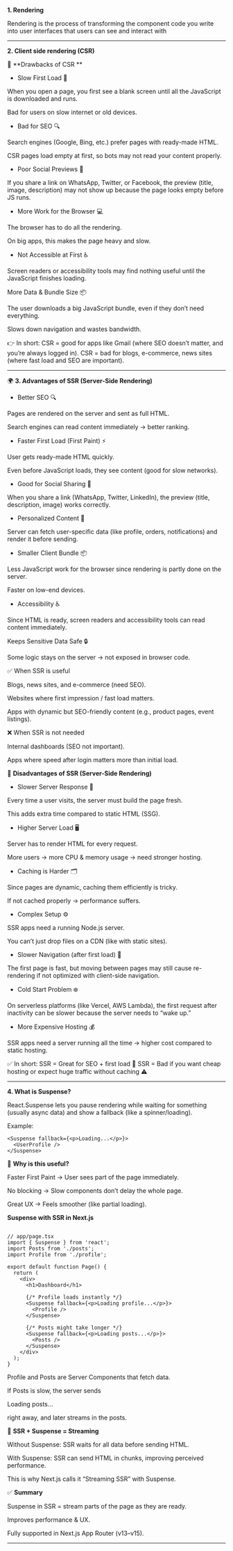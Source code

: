 **1. Rendering**

Rendering is the process of transforming the component code you write into user
interfaces that users can see and interact with

---

**2. Client side rendering (CSR)**

🚨 **Drawbacks of CSR **

- Slow First Load 🐢

When you open a page, you first see a blank screen until all the JavaScript is downloaded and runs.

Bad for users on slow internet or old devices.

- Bad for SEO 🔍

Search engines (Google, Bing, etc.) prefer pages with ready-made HTML.

CSR pages load empty at first, so bots may not read your content properly.

- Poor Social Previews 📱

If you share a link on WhatsApp, Twitter, or Facebook, the preview (title, image, description) may not show up because the page looks empty before JS runs.

- More Work for the Browser 💻

The browser has to do all the rendering.

On big apps, this makes the page heavy and slow.

- Not Accessible at First ♿

Screen readers or accessibility tools may find nothing useful until the JavaScript finishes loading.

More Data & Bundle Size 📦

The user downloads a big JavaScript bundle, even if they don’t need everything.

Slows down navigation and wastes bandwidth.

👉 In short:
CSR = good for apps like Gmail (where SEO doesn’t matter, and you’re always logged in).
CSR = bad for blogs, e-commerce, news sites (where fast load and SEO are important).

---

🌍 **3. Advantages of SSR (Server-Side Rendering)**

- Better SEO 🔍

Pages are rendered on the server and sent as full HTML.

Search engines can read content immediately → better ranking.

- Faster First Load (First Paint) ⚡

User gets ready-made HTML quickly.

Even before JavaScript loads, they see content (good for slow networks).

- Good for Social Sharing 📱

When you share a link (WhatsApp, Twitter, LinkedIn), the preview (title, description, image) works correctly.

- Personalized Content 👤

Server can fetch user-specific data (like profile, orders, notifications) and render it before sending.

- Smaller Client Bundle 📦

Less JavaScript work for the browser since rendering is partly done on the server.

Faster on low-end devices.

- Accessibility ♿

Since HTML is ready, screen readers and accessibility tools can read content immediately.

Keeps Sensitive Data Safe 🔒

Some logic stays on the server → not exposed in browser code.

✅ When SSR is useful

Blogs, news sites, and e-commerce (need SEO).

Websites where first impression / fast load matters.

Apps with dynamic but SEO-friendly content (e.g., product pages, event listings).

❌ When SSR is not needed

Internal dashboards (SEO not important).

Apps where speed after login matters more than initial load.

🚨 **Disadvantages of SSR (Server-Side Rendering)**

- Slower Server Response 🐢

Every time a user visits, the server must build the page fresh.

This adds extra time compared to static HTML (SSG).

- Higher Server Load 🖥️

Server has to render HTML for every request.

More users → more CPU & memory usage → need stronger hosting.

- Caching is Harder 🗂️

Since pages are dynamic, caching them efficiently is tricky.

If not cached properly → performance suffers.

- Complex Setup ⚙️

SSR apps need a running Node.js server.

You can’t just drop files on a CDN (like with static sites).

- Slower Navigation (after first load) 🔄

The first page is fast, but moving between pages may still cause re-rendering if not optimized with client-side navigation.

- Cold Start Problem ❄️

On serverless platforms (like Vercel, AWS Lambda), the first request after inactivity can be slower because the server needs to “wake up.”

- More Expensive Hosting 💰

SSR apps need a server running all the time → higher cost compared to static hosting.

✅ In short:
SSR = Great for SEO + first load 🚀
SSR = Bad if you want cheap hosting or expect huge traffic without caching ⚠️

---

**4. What is Suspense?**

React.Suspense lets you pause rendering while waiting for something (usually async data) and show a fallback (like a spinner/loading).

Example:

```text
<Suspense fallback={<p>Loading...</p>}>
  <UserProfile />
</Suspense>
```

🔹 **Why is this useful?**

Faster First Paint → User sees part of the page immediately.

No blocking → Slow components don’t delay the whole page.

Great UX → Feels smoother (like partial loading).


**Suspense with SSR in Next.js**

```text

// app/page.tsx
import { Suspense } from 'react';
import Posts from './posts';
import Profile from './profile';

export default function Page() {
  return (
    <div>
      <h1>Dashboard</h1>

      {/* Profile loads instantly */}
      <Suspense fallback={<p>Loading profile...</p>}>
        <Profile />
      </Suspense>

      {/* Posts might take longer */}
      <Suspense fallback={<p>Loading posts...</p>}>
        <Posts />
      </Suspense>
    </div>
  );
}
```

Profile and Posts are Server Components that fetch data.

If Posts is slow, the server sends <p>Loading posts...</p> right away, and later streams in the posts.

🔹 **SSR + Suspense = Streaming**

Without Suspense: SSR waits for all data before sending HTML.

With Suspense: SSR can send HTML in chunks, improving perceived performance.

This is why Next.js calls it “Streaming SSR” with Suspense.

✅ **Summary**

Suspense in SSR = stream parts of the page as they are ready.

Improves performance & UX.

Fully supported in Next.js App Router (v13–v15).

---